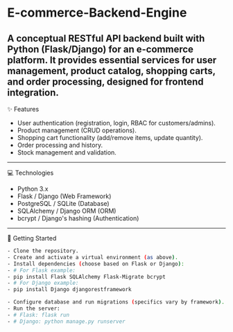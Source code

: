 # E-commerce-Backend-Engine
A conceptual RESTful API backend built with Python (Flask/Django) for an e-commerce platform. It provides essential services for user management, product catalog, shopping carts, and order processing, designed for frontend integration.
---
✨ Features
- User authentication (registration, login, RBAC for customers/admins).
- Product management (CRUD operations).
- Shopping cart functionality (add/remove items, update quantity).
- Order processing and history.
- Stock management and validation.
---
💻 Technologies
- Python 3.x
- Flask / Django (Web Framework)
- PostgreSQL / SQLite (Database)
- SQLAlchemy / Django ORM (ORM)
- bcrypt / Django's hashing (Authentication)
---
🚀 Getting Started

```bash
- Clone the repository.
- Create and activate a virtual environment (as above).
- Install dependencies (choose based on Flask or Django):
- # For Flask example:
- pip install Flask SQLAlchemy Flask-Migrate bcrypt
- # For Django example:
- pip install Django djangorestframework

- Configure database and run migrations (specifics vary by framework).
- Run the server:
- # Flask: flask run
- # Django: python manage.py runserver

